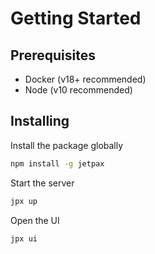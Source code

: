 # Getting Started

## Prerequisites

* Docker (v18+ recommended)
* Node (v10 recommended)

## Installing

Install the package globally

```bash
npm install -g jetpax
```

Start the server

```bash
jpx up
```

Open the UI

```bash
jpx ui
```
